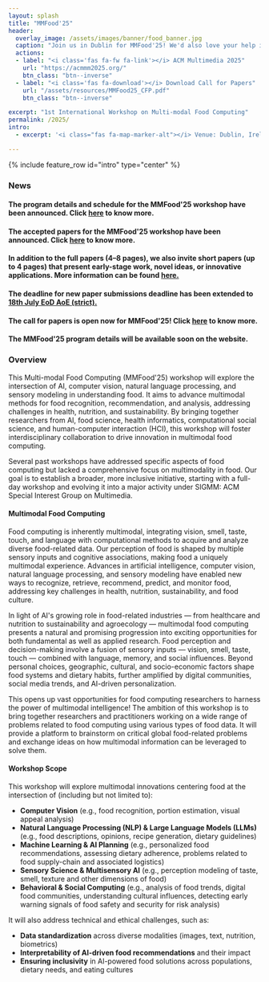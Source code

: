 ```yaml
---
layout: splash
title: "MMFood'25"
header:
  overlay_image: /assets/images/banner/food_banner.jpg
  caption: "Join us in Dublin for MMFood'25! We'd also love your help in spreading the word about this workshop."
  actions:
  - label: "<i class='fas fa-fw fa-link'></i> ACM Multimedia 2025"
    url: "https://acmmm2025.org/"
    btn_class: "btn--inverse"
  - label: "<i class='fas fa-download'></i> Download Call for Papers"
    url: "/assets/resources/MMFood25_CFP.pdf"
    btn_class: "btn--inverse"

excerpt: "1st International Workshop on Multi-modal Food Computing"
permalink: /2025/
intro: 
  - excerpt: '<i class="fas fa-map-marker-alt"></i> Venue: Dublin, Ireland ------ <i class="fas fa-calendar-alt"></i> Date: 28 October, 2025 <br> <br> <i class="fa-solid fa-circle-info"></i> Host: The MMFood''25 workshop will be hosted on-site at the <b> 33rd ACM International Conference on Multimedia (ACMMM25)</b>. <br> <br> <i class="fa-solid fa-building-columns"></i> Acknowledgement: This workshop has been supported by the <b> Mphasis AI & Applied Tech Lab at Ashoka </b> - a collaboration between Ashoka University and Mphasis Limited (India). <br> <br> <i class="fas fa-envelope"></i> Contact: [mmfood.contact@gmail.com](mailto:mmfood.contact@gmail.com)'

---
```


{% include feature_row id="intro" type="center" %}


### News
<div class="notice--success">
  <h4>The program details and schedule for the MMFood'25 workshop have been announced. Click <a href="/2025/program/#schedule" class="alert-link">here</a> to know more.</h4>
</div>
<div class="notice--success">
  <h4>The accepted papers for the MMFood'25 workshop have been announced. Click <a href="/2025/program/#full-papers--oral-presentations" class="alert-link">here</a> to know more.</h4>
</div>
<div class="notice--info">
  <h4>In addition to the full papers (4–8 pages), we also invite short papers (up to 4 pages) that present early-stage work, novel ideas, or innovative applications. More information can be found <a href ="/2025/cfp/#short-paper" class ="alert-link"><b> here.</b></a></h4>
</div>
<div class="notice--info">
  <h4>The deadline for new paper submissions deadline has been extended to <a href ="/2025/cfp/#important-dates" class ="alert-link"><b> 18th July EoD AoE (strict).</b></a></h4>
</div>
<div class="notice--info">
  <h4>The call for papers is open now for MMFood'25! Click <a href="/2025/cfp/" class="alert-link">here</a> to know more.</h4>
</div>
<div class="notice--success">
  <h4>The MMFood'25 program details will be available soon on the website.</h4>
</div>

### Overview
This Multi-modal Food Computing (MMFood'25) workshop will explore the intersection of AI, computer vision, natural language processing, and sensory modeling in understanding food. It aims to advance multimodal methods for food recognition, recommendation, and analysis, addressing challenges in health, nutrition, and sustainability. By bringing together researchers from AI, food science, health informatics, computational social science, and human-computer interaction (HCI), this workshop will foster interdisciplinary collaboration to drive innovation in multimodal food computing.

Several past workshops have addressed specific aspects of food computing but lacked a comprehensive focus on multimodality in food. Our goal is to establish a broader,
more inclusive initiative, starting with a full-day workshop and evolving it into a major activity under SIGMM: ACM Special Interest Group on Multimedia.

#### Multimodal Food Computing

Food computing is inherently multimodal, integrating vision, smell, taste, touch, and language with computational methods to acquire and analyze diverse food-related data. Our perception of food is shaped by multiple sensory inputs and cognitive associations, making food a uniquely multimodal experience. Advances in artificial intelligence, computer vision, natural language processing, and sensory modeling have enabled new ways to recognize, retrieve, recommend, predict, and monitor food, addressing key challenges in health, nutrition, sustainability, and food culture.

In light of AI's growing role in food-related industries — from healthcare and nutrition to sustainability and agroecology — multimodal food computing presents a natural and promising progression into exciting opportunities for both fundamental as well as applied research. Food perception and decision-making involve a fusion of sensory inputs — vision, smell, taste, touch — combined with language, memory, and social influences. Beyond personal choices, geographic, cultural, and socio-economic factors shape food systems and dietary habits, further amplified by digital communities, social media trends, and AI-driven personalization.

This opens up vast opportunities for food computing researchers to harness the power of multimodal intelligence! The ambition of this workshop is to bring together researchers and practitioners working on a wide range of problems related to food computing using various types of food data. It will provide a platform to brainstorm on critical global food-related problems and exchange ideas on how multimodal information can be leveraged to solve them. 

#### Workshop Scope

This workshop will explore multimodal innovations centering food at the intersection of (including but not limited to):

- **Computer Vision** (e.g., food recognition, portion estimation, visual appeal analysis)
- **Natural Language Processing (NLP) & Large Language Models (LLMs)** (e.g., food descriptions, opinions, recipe generation, dietary guidelines)
- **Machine Learning & AI Planning** (e.g., personalized food recommendations, assessing dietary adherence, problems related to food supply-chain and associated logistics)
- **Sensory Science & Multisensory AI** (e.g., perception modeling of taste, smell, texture and other dimensions of food)
- **Behavioral & Social Computing** (e.g., analysis of food trends, digital food communities, understanding cultural influences, detecting early warning signals of food safety and security for risk analysis)

It will also address technical and ethical challenges, such as:

- **Data standardization** across diverse modalities (images, text, nutrition, biometrics)
- **Interpretability of AI-driven food recommendations** and their impact
- **Ensuring inclusivity** in AI-powered food solutions across populations, dietary needs, and eating cultures